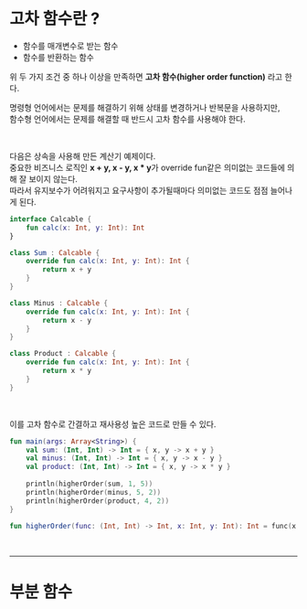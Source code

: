# 고차 함수란 ?

- 함수를 매개변수로 받는 함수
- 함수를 반환하는 함수

위 두 가지 조건 중 하나 이상을 만족하면 **고차 함수(higher order function)** 라고 한다.

명령형 언어에서는 문제를 해결하기 위해 상태를 변경하거나 반복문을 사용하지만, <br>
함수형 언어에서는 문제를 해결할 때 반드시 고차 함수를 사용해야 한다.

<br>

다음은 상속을 사용해 만든 계산기 예제이다. <br>
중요한 비즈니스 로직인 **x + y, x - y, x * y**가 override fun같은 의미없는 코드들에 의해 잘 보이지 않는다. <br>
따라서 유지보수가 어려워지고 요구사항이 추가될때마다 의미없는 코드도 점점 늘어나게 된다.

```kt
interface Calcable {
    fun calc(x: Int, y: Int): Int
}

class Sum : Calcable {
    override fun calc(x: Int, y: Int): Int {
        return x + y
    }
}

class Minus : Calcable {
    override fun calc(x: Int, y: Int): Int {
        return x - y
    }
}

class Product : Calcable {
    override fun calc(x: Int, y: Int): Int {
        return x * y
    }
}
```

<br>

이를 고차 함수로 간결하고 재사용성 높은 코드로 만들 수 있다. 

```kt
fun main(args: Array<String>) {
    val sum: (Int, Int) -> Int = { x, y -> x + y }
    val minus: (Int, Int) -> Int = { x, y -> x - y }
    val product: (Int, Int) -> Int = { x, y -> x * y }
    
    println(higherOrder(sum, 1, 5))
    println(higherOrder(minus, 5, 2)) 
    println(higherOrder(product, 4, 2))
}

fun higherOrder(func: (Int, Int) -> Int, x: Int, y: Int): Int = func(x, y)
```

<br>
<hr>

# 부분 함수
















